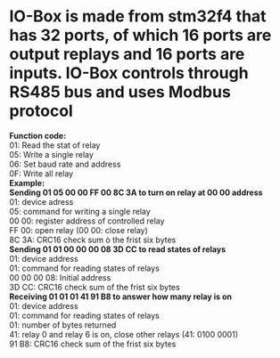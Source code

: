# IO-Box is made from stm32f4 that has 32 ports, of which 16 ports are output replays and 16 ports are inputs. IO-Box controls through RS485 bus and uses Modbus protocol
  <p><strong>Function code:</strong><br>
  01: Read the stat of relay<br>
  05: Write a single relay<br>
  06: Set baud rate and address<br>
  0F: Write all relay<br>
<strong>Example:</strong><br>
<strong>Sending 01 05 00 00 FF 00 8C 3A to turn on relay at 00 00 address</strong><br>
01: device adress<br>
05: command for writing a single relay<br>
00 00: register address of controlled relay<br>
FF 00: open relay (00 00: close relay)<br>
8C 3A: CRC16 check sum ò the frist six bytes<br>
<strong>Sending 01 01 00 00 00 08 3D CC to read states of relays</strong><br>
01: device address<br>
01: command for reading states of relays<br>
00 00 00 08: Initial address<br>
3D CC: CRC16 check sum of the frist six bytes<br>
<strong>Receiving 01 01 01 41 91 B8 to answer how many relay is on</strong><br>
01: device address<br>
01: command for reading states of relays<br>
01: number of bytes returned<br>
41: relay 0 and relay 6 is on, close other relays (41: 0100 0001)<br>
91 B8: CRC16 check sum of the frist six bytes</p>

